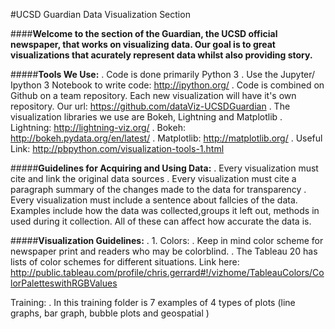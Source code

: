 #UCSD Guardian Data Visualization Section

####**Welcome to the section of the Guardian, the UCSD official newspaper, that works on visualizing data. Our goal is to great visualizations that acurately represent data whilst also providing story.**

#####**Tools We Use:**
. Code is done primarily Python 3
. Use the Jupyter/ Ipython 3 Notebook to write code: http://ipython.org/
. Code is combined on Github on a team repository. Each new visualization will have it's own repository. Our url: https://github.com/dataViz-UCSDGuardian
. The visualization libraries we use are Bokeh, Lightning and Matplotlib
. Lightning: http://lightning-viz.org/
. Bokeh: http://bokeh.pydata.org/en/latest/
. Matplotlib: http://matplotlib.org/
. Useful Link: http://pbpython.com/visualization-tools-1.html


#####**Guidelines for Acquiring and Using Data:**
. Every visualization must cite and link the original data sources
. Every visualization must cite a paragraph summary of the changes made to the data for transparency
. Every visualization must include a sentence about fallcies of the data. Examples include how the data was collected,groups it left out, methods in used during it collection. All of these can affect how accurate the data is. 

#####**Visualization Guidelines:**
. 1. Colors: 
. Keep in mind color scheme for newspaper print and readers who may be colorblind. 
. The Tableau 20 has lists of color schemes for different situations. Link here: http://public.tableau.com/profile/chris.gerrard#!/vizhome/TableauColors/ColorPaletteswithRGBValues

Training:
. In this training folder is 7 examples of 4 types of plots (line graphs, bar graph, bubble plots and geospatial )
